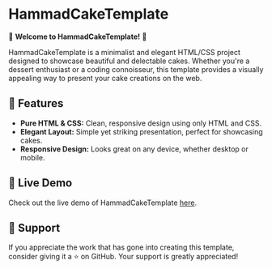 
# HammadCakeTemplate

🍰 **Welcome to HammadCakeTemplate!** 🎂

HammadCakeTemplate is a minimalist and elegant HTML/CSS project designed to showcase beautiful and delectable cakes. Whether you're a dessert enthusiast or a coding connoisseur, this template provides a visually appealing way to present your cake creations on the web.

## 🌟 Features

- **Pure HTML & CSS:** Clean, responsive design using only HTML and CSS.
- **Elegant Layout:** Simple yet striking presentation, perfect for showcasing cakes.
- **Responsive Design:** Looks great on any device, whether desktop or mobile.

## 🚀 Live Demo

Check out the live demo of HammadCakeTemplate [here](https://hammad36.github.io/HammadCakeTemplate/).

## 🌟 Support

If you appreciate the work that has gone into creating this template, consider giving it a ⭐️ on GitHub. Your support is greatly appreciated!


